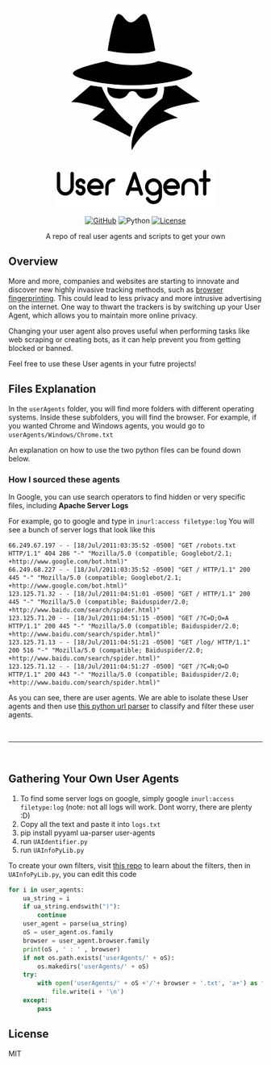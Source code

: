 <p align="center">
  <img src="https://github.com/bear102/user-agents/blob/f4cc3bcbc1557a09af894d91d6466de7868c6a92/img/1314982.png" width="300" />
</p>

<p align="center">
  <img src="https://github.com/bear102/user-agents/blob/ced538313e8190031a29febbd63559270c74bf2a/img/8d6c8be135ef5f130110710feba8a2d2.png" alt="Logo">
</p>
<p align="center">
  <a href="https://github.com/bear102/tennis"><img src="https://img.shields.io/badge/GitHub-bear102-%2312100E.svg?style=flat&logo=github" alt="GitHub"></a>
  <img src="https://img.shields.io/badge/python-3.7%20%7C%203.8%20%7C%203.9-blue" alt="Python">
  <a href="https://opensource.org/licenses/MIT"><img src="https://img.shields.io/badge/License-MIT-blue.svg" alt="License"></a>
</p>

<p align="center">
  A repo of real user agents and scripts to get your own
</p>



## Overview

More and more, companies and websites are starting to innovate and discover new highly invasive tracking methods, such as [browser fingerprinting](https://restoreprivacy.com/browser-fingerprinting/). This could lead to less privacy and more intrusive advertising on the internet. One way to thwart the trackers is by switching up your User Agent, which allows you to maintain more online privacy.

Changing your user agent also proves useful when performing tasks like web scraping or creating bots, as it can help prevent you from getting blocked or banned.

Feel free to use these User agents in your futre projects!

## Files Explanation
In the `userAgents` folder, you will find more folders with different operating systems. Inside these subfolders, you will find the browser. For example, if you wanted Chrome and Windows agents, you would go to `userAgents/Windows/Chrome.txt`

An explanation on how to use the two python files can be found down below.


### How I sourced these agents

In Google, you can use search operators to find hidden or very specific files, including **Apache Server Logs**

For example, go to google and type in `inurl:access filetype:log`
You will see a bunch of server logs that look like this
```
66.249.67.197 - - [18/Jul/2011:03:35:52 -0500] "GET /robots.txt HTTP/1.1" 404 286 "-" "Mozilla/5.0 (compatible; Googlebot/2.1; +http://www.google.com/bot.html)"
66.249.68.227 - - [18/Jul/2011:03:35:52 -0500] "GET / HTTP/1.1" 200 445 "-" "Mozilla/5.0 (compatible; Googlebot/2.1; +http://www.google.com/bot.html)"
123.125.71.32 - - [18/Jul/2011:04:51:01 -0500] "GET / HTTP/1.1" 200 445 "-" "Mozilla/5.0 (compatible; Baiduspider/2.0; +http://www.baidu.com/search/spider.html)"
123.125.71.20 - - [18/Jul/2011:04:51:15 -0500] "GET /?C=D;O=A HTTP/1.1" 200 445 "-" "Mozilla/5.0 (compatible; Baiduspider/2.0; +http://www.baidu.com/search/spider.html)"
123.125.71.13 - - [18/Jul/2011:04:51:21 -0500] "GET /log/ HTTP/1.1" 200 516 "-" "Mozilla/5.0 (compatible; Baiduspider/2.0; +http://www.baidu.com/search/spider.html)"
123.125.71.12 - - [18/Jul/2011:04:51:27 -0500] "GET /?C=N;O=D HTTP/1.1" 200 443 "-" "Mozilla/5.0 (compatible; Baiduspider/2.0; +http://www.baidu.com/search/spider.html)"
```

As you can see, there are user agents. We are able to isolate these User agents and then use [this python url parser](https://github.com/selwin/python-user-agents) to classify and filter these user agents.

<br>

***

<br>

## Gathering Your Own User Agents

1. To find some server logs on google, simply google `inurl:access filetype:log` (note: not all logs will work. Dont worry, there are plenty :D)
2. Copy all the text and paste it into `logs.txt`
3. pip install pyyaml ua-parser user-agents
4. run `UAIdentifier.py`
5. run `UAInfoPyLib.py`

To create your own filters, visit [this repo](https://github.com/selwin/python-user-agents) to learn about the filters, then in `UAInfoPyLib.py`, you can edit this code

```python
for i in user_agents:
    ua_string = i
    if ua_string.endswith(")"):
        continue
    user_agent = parse(ua_string)
    oS = user_agent.os.family
    browser = user_agent.browser.family
    print(oS , ' : ' , browser)
    if not os.path.exists('userAgents/' + oS):
        os.makedirs('userAgents/' + oS)
    try:
        with open('userAgents/' + oS +'/'+ browser + '.txt', 'a+') as file:
            file.write(i + '\n')
    except:
        pass
```


## License

MIT
